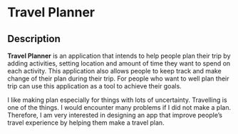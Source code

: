 # Travel Planner


## Description

**Travel Planner** is an application that intends to help people plan their trip by adding activities, setting location and 
amount of time they want to spend on each activity. This application also allows people to keep track and 
make change of their plan during their trip. 
For people who want to well plan their trip can use this application as a tool to achieve their goals.

I like making plan especially for things with lots of uncertainty. Travelling is one of the things. 
I would encounter many problems if I did not make a plan. Therefore, I am very interested in designing an app that 
improve people’s travel experience by helping them make a travel plan. 


